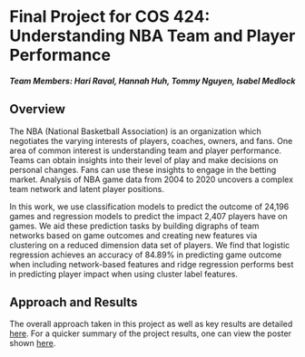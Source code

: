 # Final Project for COS 424: Understanding NBA Team and Player Performance

##### Team Members: Hari Raval, Hannah Huh, Tommy Nguyen, Isabel Medlock

## Overview 

The NBA (National Basketball Association) is an organization which negotiates the varying interests of players, coaches, owners, and fans. One area of common interest is understanding team and player performance. Teams can obtain insights into their level of play and make decisions on personal changes. Fans can use these insights to engage in the betting market. Analysis of NBA game data from 2004 to 2020 uncovers a complex team network and latent player positions. 

In this work, we use classification models to predict the outcome of 24,196 games and regression models to predict the impact 2,407 players have on games. We aid these prediction tasks by building digraphs of team networks based on game outcomes and creating new features via clustering on a reduced dimension data set of players. We find that logistic regression achieves an accuracy of 84.89\% in predicting game outcome when including network-based features and ridge regression performs best in predicting player impact when using cluster label features. 

## Approach and Results

The overall approach taken in this project as well as key results are detailed [here](https://github.com/Hari-Raval/nba-player-performance/blob/main/report_results.pdf). For a quicker summary of the project results, one can view the poster shown [here](https://github.com/Hari-Raval/nba-player-performance/blob/main/poster.png).

